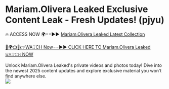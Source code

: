 # Mariam.Olivera Leaked Exclusive Content Leak - Fresh Updates! (pjyu)

🔥 ACCESS NOW 🌍==►► <a href="https://tinyurl.com/kvy9nzfs" rel="nofollow">Mariam.Olivera Leaked Latest Collection</a>
<br><br>
[🔴🌍📺📱👉WA𝚃CH Now==►► CLICK HERE TO Mariam.Olivera Leaked 𝚆𝙰𝚃𝙲𝙷 NOW](https://tinyurl.com/kvy9nzfs)
<br><br>
Unlock Mariam.Olivera Leaked's private videos and photos today! Dive into the newest 2025 content updates and explore exclusive material you won’t find anywhere else.
<br>
<a href="https://tinyurl.com/kvy9nzfs" rel="nofollow" data-target="animated-image.originalLink"><img src="https://camo.githubusercontent.com/8a4f000d20f83aca3bf7ec5f350d767afa0574a8a352519fd8cfa583a6f93a33/68747470733a2f2f692e696d6775722e636f6d2f644a486b345a712e676966" data-canonical-src="https://i.imgur.com/dJHk4Zq.gif" style="max-width: 100%; display: inline-block;" data-target="animated-image.originalImage"></a>
<br>
